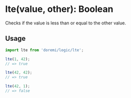 # lte(value, other): Boolean

Checks if the value is less than or equal to the other value.

## Usage

```js
import lte from 'doremi/logic/lte';

lte(1, 42);
// => true

lte(42, 42);
// => true

lte(42, 1);
// => false
```
